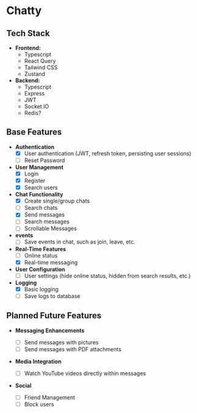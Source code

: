 # Chatty

## Tech Stack

-   **Frontend:**
    -   Typescript
    -   React Query
    -   Tailwind CSS
    -   Zustand
-   **Backend:**
    -   Typescript
    -   Express
    -   JWT
    -   Socket.IO
    -   Redis?

## Base Features

-   **Authentication**
    -   [x] User authentication (JWT, refresh token, persisting user sessions)
    -   [ ] Reset Password
-   **User Management**
    -   [x] Login
    -   [x] Register
    -   [x] Search users
-   **Chat Functionality**
    -   [x] Create single/group chats
    -   [ ] Search chats
    -   [x] Send messages
    -   [ ] Search messages
    -   [ ] Scrollable Messages
-   **events**
    -   [ ] Save events in chat, such as join, leave, etc.
-   **Real-Time Features**
    -   [ ] Online status
    -   [x] Real-time messaging
-   **User Configuration**
    -   [ ] User settings (hide online status, hidden from search results, etc.)
-   **Logging**
    -   [x] Basic logging
    -   [ ] Save logs to database

## Planned Future Features

-   **Messaging Enhancements**

    -   [ ] Send messages with pictures
    -   [ ] Send messages with PDF attachments

-   **Media Integration**
    -   [ ] Watch YouTube videos directly within messages
-   **Social**
    -   [ ] Friend Management
    -   [ ] Block users
